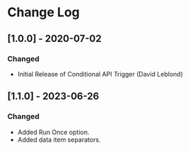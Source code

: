 # Change Log

## [1.0.0] - 2020-07-02
### Changed
- Initial Release of Conditional API Trigger (David Leblond) 

## [1.1.0] - 2023-06-26  
### Changed  
- Added Run Once option.  
- Added data item separators.  